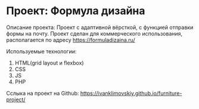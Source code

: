 # Проект: Формула дизайна

Описание проекта:
Проект с адаптивной вёрсткой, с функцией отправки формы на почту. Проект сделан для коммерческого использования, располагается по адресу https://formuladizaina.ru/

Используемые технологии:

1. HTML(grid layout и flexbox)
2. CSS
3. JS
4. PHP

Сслыка на проект на Github: https://ivanklimovskiy.github.io/furniture-project/
